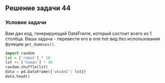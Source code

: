 ## Решение задачи 44

### Условие задачи

Вам дан код, генерирующий DataFrame, который состоит всего из 1 столбца. Ваша задача - перевести его в one hot вид без использования функции `get_dummies()`.

```python
import random
lst = ['robot'] * 10
lst += ['human'] * 10
random.shuffle(lst)
data = pd.DataFrame({'whoAmI': lst})
data.head()
